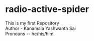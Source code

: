 # radio-active-spider
This is my first Repository <br>
Author - Kanamala Yashwanth Sai <br>
Pronouns -- he/his/him

